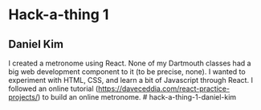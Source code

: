 # Hack-a-thing 1
## Daniel Kim

I created a metronome using React. None of my Dartmouth classes had a big web development component to it (to be precise, none). I wanted to experiment with HTML, CSS, and learn a bit of Javascript through React. I followed an online tutorial (https://daveceddia.com/react-practice-projects/) to build an online metronome. # hack-a-thing-1-daniel-kim

